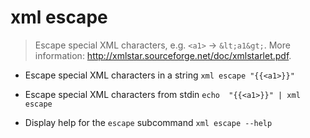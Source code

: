 # xml escape
> Escape special XML characters, e.g. `<a1>` → `&lt;a1&gt;`.
> More information: <http://xmlstar.sourceforge.net/doc/xmlstarlet.pdf>.

- Escape special XML characters in a string
`xml escape "{{<a1>}}"`

- Escape special XML characters from stdin
`echo  "{{<a1>}}" | xml escape`

- Display help for the `escape` subcommand
`xml escape --help`
